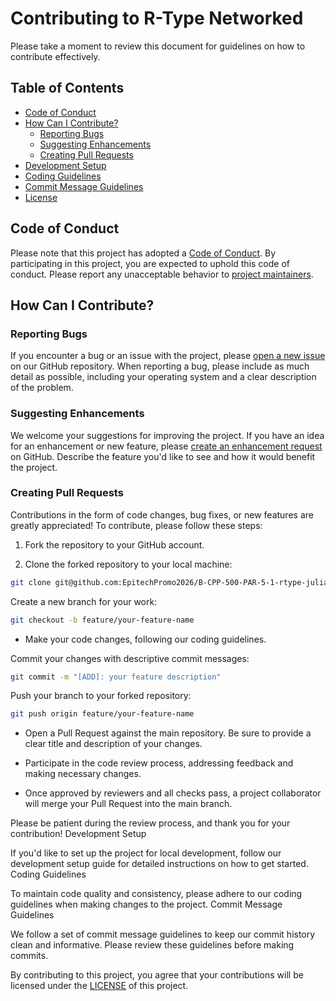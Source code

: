 # Contributing to R-Type Networked

Please take a moment to review this document for guidelines on how to contribute effectively.

## Table of Contents

- [Code of Conduct](#code-of-conduct)
- [How Can I Contribute?](#how-can-i-contribute)
  - [Reporting Bugs](#reporting-bugs)
  - [Suggesting Enhancements](#suggesting-enhancements)
  - [Creating Pull Requests](#creating-pull-requests)
- [Development Setup](#development-setup)
- [Coding Guidelines](#coding-guidelines)
- [Commit Message Guidelines](#commit-message-guidelines)
- [License](#license)

## Code of Conduct

Please note that this project has adopted a [Code of Conduct](CODE_OF_CONDUCT.md). By participating in this project, you are expected to uphold this code of conduct. Please report any unacceptable behavior to [project maintainers](#maintainers).

## How Can I Contribute?

### Reporting Bugs

If you encounter a bug or an issue with the project, please [open a new issue](https://github.com/EpitechPromo2026/B-CPP-500-PAR-5-1-rtype-julian.emery/issues) on our GitHub repository. When reporting a bug, please include as much detail as possible, including your operating system and a clear description of the problem.

### Suggesting Enhancements

We welcome your suggestions for improving the project. If you have an idea for an enhancement or new feature, please [create an enhancement request](https://github.com/EpitechPromo2026/B-CPP-500-PAR-5-1-rtype-julian.emery/issues) on GitHub. Describe the feature you'd like to see and how it would benefit the project.

### Creating Pull Requests

Contributions in the form of code changes, bug fixes, or new features are greatly appreciated! To contribute, please follow these steps:

1. Fork the repository to your GitHub account.

2. Clone the forked repository to your local machine:

```bash
git clone git@github.com:EpitechPromo2026/B-CPP-500-PAR-5-1-rtype-julian.emery.git
```

Create a new branch for your work:

```bash
git checkout -b feature/your-feature-name
```

- Make your code changes, following our coding guidelines.

Commit your changes with descriptive commit messages:

```bash
git commit -m "[ADD]: your feature description"
```

Push your branch to your forked repository:

```bash
git push origin feature/your-feature-name
```

-   Open a Pull Request against the main repository. Be sure to provide a clear title and description of your changes.

-   Participate in the code review process, addressing feedback and making necessary changes.

-   Once approved by reviewers and all checks pass, a project collaborator will merge your Pull Request into the main branch.

Please be patient during the review process, and thank you for your contribution!
Development Setup

If you'd like to set up the project for local development, follow our development setup guide for detailed instructions on how to get started.
Coding Guidelines

To maintain code quality and consistency, please adhere to our coding guidelines when making changes to the project.
Commit Message Guidelines

We follow a set of commit message guidelines to keep our commit history clean and informative. Please review these guidelines before making commits.

By contributing to this project, you agree that your contributions will be licensed under the [LICENSE](https://github.com/EpitechPromo2026/B-CPP-500-PAR-5-1-rtype-julian.emery/blob/main/LICENSE) of this project.
